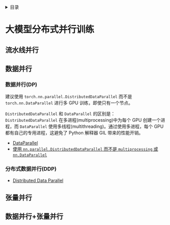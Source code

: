 <details><summary>目录</summary><p>

- [大模型分布式并行训练](#大模型分布式并行训练)
    - [流水线并行](#流水线并行)
    - [数据并行](#数据并行)
        - [数据并行(DP)](#数据并行dp)
        - [分布式数据并行(DDP)](#分布式数据并行ddp)
    - [张量并行](#张量并行)
    - [数据并行+张量并行](#数据并行张量并行)
</p></details><p></p>


# 大模型分布式并行训练

## 流水线并行



## 数据并行

### 数据并行(DP)

建议使用 `torch.nn.parallel.DistributedDataParallel` 而不是 `torch.nn.DataParallel` 进行多 GPU 训练，即使只有一个节点。

`DistributedDataParallel` 和 `DataParallel` 的区别是：`DistributedDataParallel` 在多进程(multiprocessing)中为每个 GPU 创建一个进程，而 `DataParallel` 使用多线程(multithreading)。通过使用多进程，每个 GPU 都有自己的专用进程，这避免了 Python 解释器 GIL 带来的性能开销。


* [DataParallel](https://docs.pytorch.org/docs/stable/generated/torch.nn.DataParallel.html)
* [使用 `nn.parallel.DistributedDataParallel` 而不是 `multiprocessing` 或 `nn.DataParallel`](https://docs.pytorch.org/docs/stable/notes/cuda.html#cuda-nn-ddp-instead)

### 分布式数据并行(DDP)

* [Distributed Data Parallel](https://docs.pytorch.org/docs/stable/notes/ddp.html#ddp)


## 张量并行



## 数据并行+张量并行



